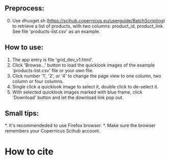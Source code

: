 ## Preprocess:
0. Use dhusget.sh (https://scihub.copernicus.eu/userguide/BatchScripting) to retrieve a list of products, with two columns: product_id, product_link. 
See file 'products-list.csv' as an example.

## How to use:
1. The app entry is file 'grid_dev_v1.html'.
2. Click 'Browse...' button to load the quicklook images of the example 'products-list.csv' file or your own file. 
3. Click number '1', '2', or '4' to change the page view to one column, two column or four columns.
4. Single click a quicklook image to select it, double click to de-select it.
5. With selected quicklook images marked with blue frame, click 'Download' button and let the download link pop out.

## Small tips:
*. It's recommendeded to use Firefox browser.
*. Make sure the browser remembers your Copernicus Scihub account.

# How to cite

